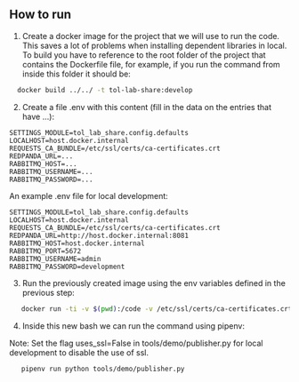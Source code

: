 How to run
----------

1. Create a docker image for the project that we will use to run the code.
This saves a lot of problems when installing dependent libraries in local.
To build you have to reference to the root folder of the project that contains the
Dockerfile file, for example, if you run the command from inside this folder it should be:

```bash
  docker build ../../ -t tol-lab-share:develop
```

2. Create a file .env with this content (fill in the data on the entries that have ...):

```
SETTINGS_MODULE=tol_lab_share.config.defaults
LOCALHOST=host.docker.internal
REQUESTS_CA_BUNDLE=/etc/ssl/certs/ca-certificates.crt
REDPANDA_URL=...
RABBITMQ_HOST=...
RABBITMQ_USERNAME=...
RABBITMQ_PASSWORD=...
```

An example .env file for local development:

```
SETTINGS_MODULE=tol_lab_share.config.defaults
LOCALHOST=host.docker.internal
REQUESTS_CA_BUNDLE=/etc/ssl/certs/ca-certificates.crt
REDPANDA_URL=http://host.docker.internal:8081
RABBITMQ_HOST=host.docker.internal
RABBITMQ_PORT=5672
RABBITMQ_USERNAME=admin
RABBITMQ_PASSWORD=development
```

3. Run the previously created image using the env variables defined in
the previous step:

```bash
   docker run -ti -v $(pwd):/code -v /etc/ssl/certs/ca-certificates.crt:/etc/ssl/certs/ca-certificates.crt:ro --env-file=.env --entrypoint bash tol-lab-share:develop
```

4. Inside this new bash we can run the command using pipenv:

Note: Set the flag uses_ssl=False in tools/demo/publisher.py for local development to disable the use of ssl.

```bash
   pipenv run python tools/demo/publisher.py
```

